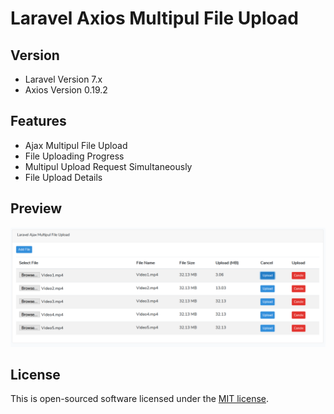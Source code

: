 # Laravel Axios Multipul File Upload

## Version
<ul>
<li>Laravel Version 7.x</li>
<li>Axios Version 0.19.2</li>
</ul>

## Features
<ul>
<li>Ajax Multipul File Upload</li>
<li>File Uploading Progress</li>
<li>Multipul Upload Request Simultaneously</li>
<li>File Upload Details</li>
</ul>

## Preview
<img width="800px" src="https://github.com/rupomsoft/Laravel-Axios-Multipul-File-Uploader/blob/master/Preview.png"/>

## License

This is open-sourced software licensed under the [MIT license](https://opensource.org/licenses/MIT).
